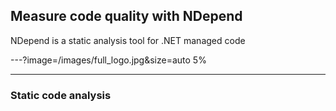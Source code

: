 ## Measure code quality with NDepend

NDepend is a static analysis tool for .NET managed code

---?image=/images/full_logo.jpg&size=auto 5%

---

### Static code analysis
